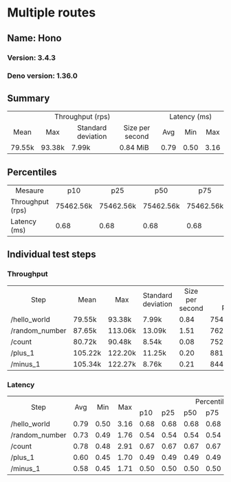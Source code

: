 # Multiple routes
## Name: Hono 

### Version: 3.4.3
### Deno version: 1.36.0

## Summary
<table>
<tr>
    <td align="center" colspan="4">Throughput (rps)</td>
    <td align="center" colspan="3">Latency (ms)</td>
</tr>
<tr>
    <td align="center">Mean</td>
    <td align="center">Max</td>
    <td align="center">Standard deviation</td>
    <td align="center">Size per second</td>
    <td align="center">Avg</td>
    <td align="center">Min</td>
    <td align="center">Max</td>
</tr>
<tr>
    <td>79.55k</td>
    <td>93.38k</td>
    <td>7.99k</td>
    <td>0.84 MiB</td>
    <td>0.79</td>
    <td>0.50</td>
    <td>3.16</td>
</tr>
</table>

## Percentiles

<table>
<tr>
  <td align="center">Mesaure</td>
  <td align="center">p10</td>
  <td align="center">p25</td>
  <td align="center">p50</td>
  <td align="center">p75</td>
  <td align="center">p90</td>
  <td align="center">p95</td>
  <td align="center">p99</td>
</tr>
<tr>
  <td>Throughput (rps)</td>
  <td>75462.56k</td>
  <td>75462.56k</td>
  <td>75462.56k</td>
  <td>75462.56k</td>
  <td>83327.45k</td>
  <td>93375.33k</td>
  <td>93375.33k</td>
</tr>
<tr>
  <td>Latency (ms)</td>
  <td>0.68</td>
  <td>0.68</td>
  <td>0.68</td>
  <td>0.68</td>
  <td>0.87</td>
  <td>0.93</td>
  <td>1.54</td>
</tr>
</table>

## Individual test steps

### Throughput

<table>
<tr>
  <td align="center" rowspan="2">Step</td>
  <td align="center" rowspan="2">Mean</td>
  <td align="center" rowspan="2">Max</td>
  <td align="center" rowspan="2">Standard deviation</td>
  <td align="center" rowspan="2">Size per second</td>
  <td align="center" colspan="7">Percentiles</td>
</tr>
<tr>
  <!-- still Step -->
  <!-- still Mean -->
  <!-- still Max -->
  <!-- still Standard deviation -->
  <!-- still Size per second -->
  <td align="center">p10</td>
  <td align="center">p25</td>
  <td align="center">p50</td>
  <td align="center">p75</td>
  <td align="center">p90</td>
  <td align="center">p95</td>
  <td align="center">p99</td>
</tr>
<tr>
  <td>/hello_world</td>
  <td>79.55k</td>
  <td>93.38k</td>
  <td>7.99k</td>
  <td>0.84</td>
  <td>75462.56k</td>
  <td>75462.56k</td>
  <td>75462.56k</td>
  <td>75462.56k</td>
  <td>83327.45k</td>
  <td>93375.33k</td>
  <td>93375.33k</td>
</tr><tr>
  <td>/random_number</td>
  <td>87.65k</td>
  <td>113.06k</td>
  <td>13.09k</td>
  <td>1.51</td>
  <td>76226.06k</td>
  <td>76226.06k</td>
  <td>76226.06k</td>
  <td>76226.06k</td>
  <td>105491.58k</td>
  <td>113056.10k</td>
  <td>113056.10k</td>
</tr><tr>
  <td>/count</td>
  <td>80.72k</td>
  <td>90.48k</td>
  <td>8.54k</td>
  <td>0.08</td>
  <td>75249.67k</td>
  <td>75249.67k</td>
  <td>75249.67k</td>
  <td>75249.67k</td>
  <td>85617.26k</td>
  <td>90476.21k</td>
  <td>90476.21k</td>
</tr><tr>
  <td>/plus_1</td>
  <td>105.22k</td>
  <td>122.20k</td>
  <td>11.25k</td>
  <td>0.20</td>
  <td>88139.50k</td>
  <td>88139.50k</td>
  <td>88139.50k</td>
  <td>88139.50k</td>
  <td>122199.08k</td>
  <td>122199.08k</td>
  <td>122199.08k</td>
</tr><tr>
  <td>/minus_1</td>
  <td>105.34k</td>
  <td>122.27k</td>
  <td>8.76k</td>
  <td>0.21</td>
  <td>84447.33k</td>
  <td>84447.33k</td>
  <td>84447.33k</td>
  <td>84447.33k</td>
  <td>122271.74k</td>
  <td>122271.74k</td>
  <td>122271.74k</td>
</tr></table>

### Latency

<table>
<tr>
  <td align="center" rowspan="2">Step</td>
  <td align="center" rowspan="2">Avg</td>
  <td align="center" rowspan="2">Min</td>
  <td align="center" rowspan="2">Max</td>
  <td align="center" colspan="7">Percentiles</td>
</tr>
<tr>
  <!-- still Avg -->
  <!-- still Min -->
  <!-- still Max -->
  <td>p10</td>
  <td>p25</td>
  <td>p50</td>
  <td>p75</td>
  <td>p90</td>
  <td>p95</td>
  <td>p99</td>
</tr>
<tr>
  <td>/hello_world</td>
  <td>0.79</td>
  <td>0.50</td>
  <td>3.16</td>
  <td>0.68</td>
  <td>0.68</td>
  <td>0.68</td>
  <td>0.68</td>
  <td>0.87</td>
  <td>0.93</td>
  <td>1.54</td>
</tr><tr>
  <td>/random_number</td>
  <td>0.73</td>
  <td>0.49</td>
  <td>1.76</td>
  <td>0.54</td>
  <td>0.54</td>
  <td>0.54</td>
  <td>0.54</td>
  <td>0.85</td>
  <td>0.89</td>
  <td>1.55</td>
</tr><tr>
  <td>/count</td>
  <td>0.78</td>
  <td>0.48</td>
  <td>2.91</td>
  <td>0.67</td>
  <td>0.67</td>
  <td>0.67</td>
  <td>0.67</td>
  <td>0.84</td>
  <td>0.87</td>
  <td>1.48</td>
</tr><tr>
  <td>/plus_1</td>
  <td>0.60</td>
  <td>0.45</td>
  <td>1.70</td>
  <td>0.49</td>
  <td>0.49</td>
  <td>0.49</td>
  <td>0.49</td>
  <td>0.80</td>
  <td>0.87</td>
  <td>1.55</td>
</tr><tr>
  <td>/minus_1</td>
  <td>0.58</td>
  <td>0.45</td>
  <td>1.71</td>
  <td>0.50</td>
  <td>0.50</td>
  <td>0.50</td>
  <td>0.50</td>
  <td>0.65</td>
  <td>0.73</td>
  <td>1.38</td>
</tr></table>